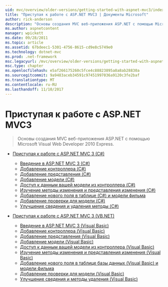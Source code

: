 ```yaml
---
uid: mvc/overview/older-versions/getting-started-with-aspnet-mvc3/index
title: "Приступая к работе с ASP.NET MVC3 | Документы Microsoft"
author: rick-anderson
description: "Основы создания MVC веб-приложения ASP.NET с помощью Microsoft Visual Web Developer 2010 Express."
ms.author: aspnetcontent
manager: wpickett
ms.date: 09/28/2011
ms.topic: article
ms.assetid: 67bdeec1-5301-4756-8615-cd9e8c5749e0
ms.technology: dotnet-mvc
ms.prod: .net-framework
msc.legacyurl: /mvc/overview/older-versions/getting-started-with-aspnet-mvc3
msc.type: chapter
ms.openlocfilehash: e5af266175260c5fce4c88823895a8a8ab28830a
ms.sourcegitcommit: 9a9483aceb34591c97451997036a9120c3fe2baf
ms.translationtype: MT
ms.contentlocale: ru-RU
ms.lasthandoff: 11/10/2017
---
```

<a name="getting-started-with-aspnet-mvc3"></a>Приступая к работе с ASP.NET MVC3
====================
> Основы создания MVC веб-приложения ASP.NET с помощью Microsoft Visual Web Developer 2010 Express.


- [Приступая к работе с ASP.NET MVC 3 (C#)](cs/index.md)

    - [Введение в ASP.NET MVC 3 (C#)](cs/intro-to-aspnet-mvc-3.md)
    - [Добавление контроллера (C#)](cs/adding-a-controller.md)
    - [Добавление представления (C#)](cs/adding-a-view.md)
    - [Добавление модели (C#)](cs/adding-a-model.md)
    - [Доступ к данным вашей модели из контроллера (C#)](cs/accessing-your-models-data-from-a-controller.md)
    - [Изучение методы изменения и представления изменения (C#)](cs/examining-the-edit-methods-and-edit-view.md)
    - [Добавление нового поля в таблице (C#) и модели фильма](cs/adding-a-new-field.md)
    - [Добавление проверки для модели (C#)](cs/adding-validation-to-the-model.md)
    - [Улучшение сведения и удаления методы (C#)](cs/improving-the-details-and-delete-methods.md)
- [Приступая к работе с ASP.NET MVC 3 (VB.NET)](vb/index.md)

    - [Введение в ASP.NET MVC 3 (Visual Basic)](vb/intro-to-aspnet-mvc-3.md)
    - [Добавление контроллера (Visual Basic)](vb/adding-a-controller.md)
    - [Добавление представления (Visual Basic)](vb/adding-a-view.md)
    - [Добавление модели (Visual Basic)](vb/adding-a-model.md)
    - [Доступ к данным вашей модели из контроллера (Visual Basic)](vb/accessing-your-models-data-from-a-controller.md)
    - [Изучение методы изменения и представления изменения (Visual Basic)](vb/examining-the-edit-methods-and-edit-view.md)
    - [Добавление нового поля в таблице базы данных (Visual Basic) и модели фильма](vb/adding-a-new-field.md)
    - [Добавление проверки для модели (Visual Basic)](vb/adding-validation-to-the-model.md)
    - [Улучшение сведения и методы удаления (Visual Basic)](vb/improving-the-details-and-delete-methods.md)
